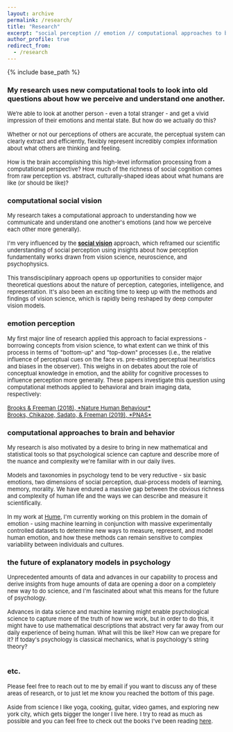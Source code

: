 ```yaml
---
layout: archive
permalink: /research/
title: "Research"
excerpt: "social perception // emotion // computational approaches to brain and behavior"
author_profile: true
redirect_from: 
  - /research
---
```


{% include base_path %}


### My research uses new computational tools to look into old questions about how we perceive and understand one another.
<font size="2">
We’re able to look at another person - even a total stranger - and get a vivid impression of their emotions and mental state. But how do we actually do this? 
<br><br>
Whether or not our perceptions of others are accurate, the perceptual system can clearly extract and efficiently, flexibly represent incredibly complex information about what others are thinking and feeling. 
<br><br>
How is the brain accomplishing this high-level information processing from a computational perspective? How much of the richness of social cognition comes from raw perception vs. abstract, culturally-shaped ideas about what humans are like (or should be like)?
</font>

### computational social vision
<font size="2">
My research takes a computational approach to understanding how we communicate and understand one another's emotions (and how we perceive each other more generally).
<br><br>
I'm very influenced by the <b><a href="
https://oxford.universitypressscholarship.com/view/10.1093/acprof:oso/9780195333176.001.0001/acprof-9780195333176">social vision</a></b> approach, which reframed our scientific understanding of social perception using insights about how perception fundamentally works drawn from vision science, neuroscience, and psychophysics.
<br><br>
This transdisciplinary approach opens up opportunities to consider major theoretical questions about the nature of perception, categories, intelligence, and representation. It's also been an exciting time to keep up with the methods and findings of vision science, which is rapidly being reshaped by deep computer vision models.
</font>

### emotion perception
<font size="2">
My first major line of research applied this approach to facial expressions - borrowing concepts from vision science, to what extent can we think of this process in terms of "bottom-up" and "top-down" processes (i.e., the relative influence of perceptual cues on the face vs. pre-existing perceptual heuristics and biases in the observer). This weighs in on debates about the role of conceptual knowledge in emotion, and the ability for cognitive processes to influence perception more generally. These papers investigate this question using computational methods applied to behavioral and brain imaging data, respectively:
<br><br>
<a href="https://jeffreyallenbrooks.github.io/publications/files/2018_BrooksFreeman_NHB.pdf">Brooks & Freeman (2018), *Nature Human Behaviour*</a><br>
<a href="https://jeffreyallenbrooks.github.io/publications/files/2019_BrooksChikazoeSadatoFreeman_PNAS.pdf">Brooks, Chikazoe, Sadato, & Freeman (2019), *PNAS*</a>
</font>

### computational approaches to brain and behavior
<font size="2">
My research is also motivated by a desire to bring in new mathematical and statistical tools so that psychological science can capture and describe more of the nuance and complexity we're familiar with in our daily lives.
<br><br>
Models and taxonomies in psychology tend to be very reductive - six basic emotions, two dimensions of social perception, dual-process models of learning, memory, morality. We have endured a massive gap between the obvious richness and complexity of human life and the ways we can describe and measure it scientifically.
<br><br>
In my work at <a href="https://hume.ai/about">Hume</a>, I'm currently working on this problem in the domain of emotion - using machine learning in conjunction with massive experimentally controlled datasets to determine new ways to measure, represent, and model human emotion, and how these methods can remain sensitive to complex variability between individuals and cultures.
</font>

### the future of explanatory models in psychology
<font size="2">
Unprecedented amounts of data and advances in our capability to process and derive insights from huge amounts of data are opening a door on a completely new way to do science, and I'm fascinated about what this means for the future of psychology. 
<br><br>
Advances in data science and machine learning might enable psychological science to capture more of the truth of how we work, but in order to do this, it might have to use mathematical descriptions that abstract very far away from our daily experience of being human. What will this be like? How can we prepare for it? If today's psychology is classical mechanics, what is psychology's string theory? 
<br><br>
</font>

### etc.
<font size="2">
Please feel free to reach out to me by email if you want to discuss any of these areas of research, or to just let me know you reached the bottom of this page.
<br><br>
Aside from science I like yoga, cooking, guitar, video games, and exploring new york city, which gets bigger the longer I live here. I try to read as much as possible and you can feel free to check out the books I've been reading <a href="https://app.thestorygraph.com/profile/jeffreyallenbrooks">here</a>.
</font>
